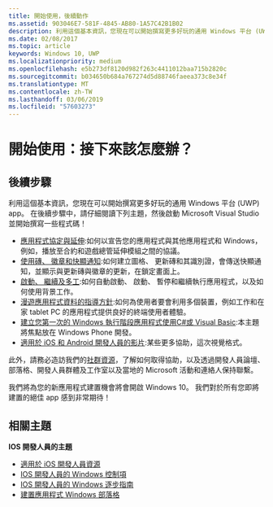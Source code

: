 ```yaml
---
title: 開始使用，後續動作
ms.assetid: 903046E7-581F-4845-AB80-1A57C42B1B02
description: 利用這個基本資訊，您現在可以開始撰寫更多好玩的通用 Windows 平台 (UWP) app。
ms.date: 02/08/2017
ms.topic: article
keywords: Windows 10, UWP
ms.localizationpriority: medium
ms.openlocfilehash: e5b273df8120d982f263c4411012baa715b2820c
ms.sourcegitcommit: b034650b684a767274d5d88746faeea373c8e34f
ms.translationtype: MT
ms.contentlocale: zh-TW
ms.lasthandoff: 03/06/2019
ms.locfileid: "57603273"
---
```

# <a name="getting-started-what-next"></a>開始使用：接下來該怎麼辦？


## <a name="next-steps"></a>後續步驟

利用這個基本資訊，您現在可以開始撰寫更多好玩的通用 Windows 平台 (UWP) app。 在後續步驟中，請仔細閱讀下列主題，然後啟動 Microsoft Visual Studio 並開始撰寫一些程式碼！

-   [應用程式協定與延伸](https://msdn.microsoft.com/library/windows/apps/hh464906):如何以宣告您的應用程式與其他應用程式和 Windows，例如，播放至合約和遊戲總管延伸模組之間的協議。
-   [使用磚、 徽章和快顯通知](https://msdn.microsoft.com/library/windows/apps/xaml/hh868259):如何建立圖格、 更新磚和其識別證，會傳送快顯通知，並顯示與更新磚與徽章的更新，在鎖定畫面上。
-   [啟動、 繼續及多工](https://msdn.microsoft.com/library/windows/apps/hh770837):如何自動啟動、 啟動、 暫停和繼續執行應用程式，以及如何使用背景工作。
-   [漫遊應用程式資料的指導方針](https://msdn.microsoft.com/library/windows/apps/hh465094):如何為使用者要會利用多個裝置，例如工作和在家 tablet PC 的應用程式提供良好的終端使用者體驗。
-   [建立您第一次的 Windows 執行階段應用程式使用C#或 Visual Basic](https://go.microsoft.com/fwlink/p/?LinkID=394138):本主題將焦點放在 Windows Phone 開發。
-   [適用於 iOS 和 Android 開發人員的影片](https://msdn.microsoft.com/library/windows/apps/dn393982):某些更多協助，這次視覺格式。

此外，請務必造訪我們的[社群資源](https://developer.microsoft.com/en-us/windows/support)，了解如何取得協助，以及透過開發人員論壇、部落格、開發人員群體及工作室以及當地的 Microsoft 活動和連絡人保持聯繫。

我們將為您的新應用程式建置機會將會開啟 Windows 10。 我們對於所有您即將建置的絕佳 app 感到非常期待！

## <a name="related-topics"></a>相關主題

**IOS 開發人員的主題**
* [適用於 iOS 開發人員資源](https://msdn.microsoft.com/library/windows/apps/jj945493)
* [IOS 開發人員的 Windows 控制項](https://msdn.microsoft.com/library/windows/apps/dn263255)
* [IOS 開發人員的 Windows 逐步指南](https://msdn.microsoft.com/library/windows/apps/dn263256)
* [建置應用程式 Windows 部落格](https://blogs.windows.com/buildingapps/2016/01/27/visual-studio-walkthrough-for-ios-developers/)
